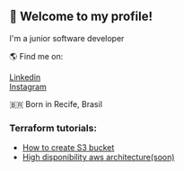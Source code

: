 👋 Welcome to my profile!
----------------------------------------
I'm a junior software developer<br>

🌎 Find me on:

[Linkedin](https://www.linkedin.com/in/caio-barreto-064155224/)<br>
[Instagram](https://www.instagram.com/caioobarreto1/)<br>

🇧🇷 Born in Recife, Brasil<br>

### Terraform tutorials:
- [How to create S3 bucket](https://github.com/caiobarretobr/Terraform_Aws_S3_bucket)
- [High disponibility aws architecture(soon)](https://github.com/caiobarretobr/Terraform_Aws_architecture)
